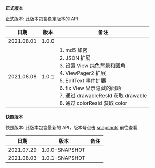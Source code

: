 **正式版本**

正式版本: 此版本包含稳定版本的 API

| 日期 | 版本 | 备注 |
| --- | --- | --- |
| 2021.08.01 | 1.0.0 |   |
| 2021.08.08 | 1.0.1 | 1. md5 加密 <br/> 2. JSON 扩展 <br/> 3. 设置 View 纯色背景和圆角  <br/> 4. ViewPager2 扩展 <br/> 5. EditText 事件扩展  <br/> 6. fix View 显示隐藏的问题 <br/> 7. 通过 drawableResId 获取 drawable <br/> 8. 通过 colorResId 获取 color|


**快照版本**

快照版本: 此版本包含最新的 API，版本号点击 [snapshots](https://oss.sonatype.org/content/repositories/snapshots/com/hi-dhl/ktkit/) 前往查看

| 日期 | 版本 | 备注 |
| --- | --- | --- |
| 2021.07.29 | 1.0.0-SNAPSHOT |  |
| 2021.08.03 | 1.0.1-SNAPSHOT |  |


